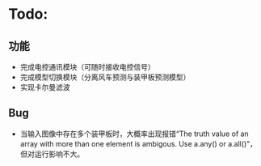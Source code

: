 # Todo:
## 功能
- 完成电控通讯模块（可随时接收电控信号）
- 完成模型切换模块（分离风车预测与装甲板预测模型）
- 实现卡尔曼滤波
## Bug
- 当输入图像中存在多个装甲板时，大概率出现报错“The truth value of an array with more than one element is ambigous. Use a.any() or a.all()”，但对运行影响不大。